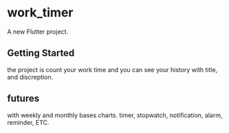 # work_timer

A new Flutter project.

## Getting Started
the project is count your work time and you can see your history with title, and discreption.
## futures
with weekly and monthly bases charts.
timer, 
stopwatch, 
notification, 
alarm, 
reminder,
ETC.